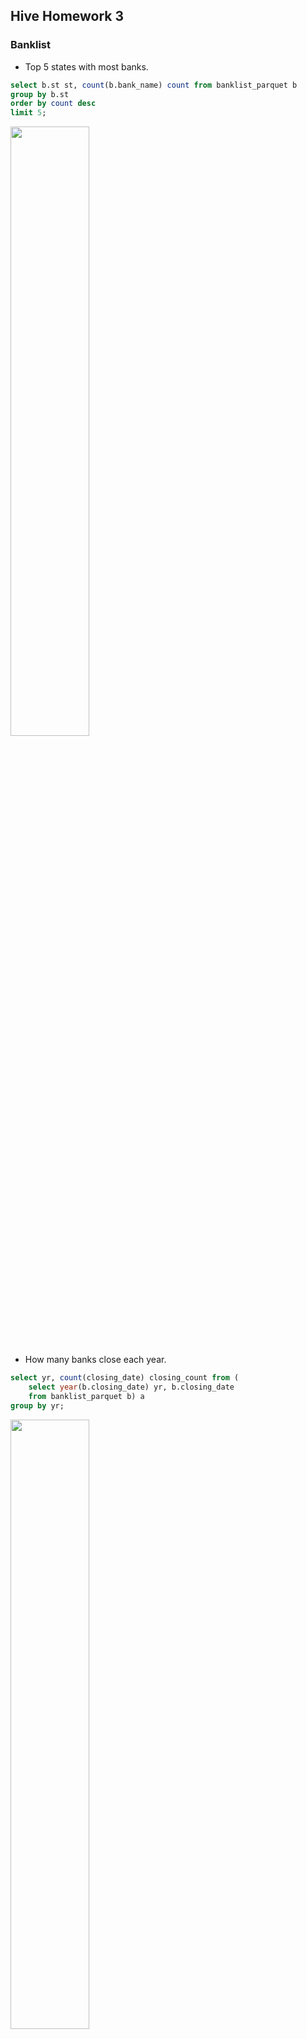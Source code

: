 ## Hive Homework 3

### Banklist
- Top 5 states with most banks.
```sql
select b.st st, count(b.bank_name) count from banklist_parquet b
group by b.st
order by count desc
limit 5;
```
<img src="https://github.com/hao5959/python/blob/master/Hadoop/images/q1.1.png" width="50%">

- How many banks close each year.
```sql
select yr, count(closing_date) closing_count from (
    select year(b.closing_date) yr, b.closing_date 
    from banklist_parquet b) a
group by yr;
```
<img src="https://github.com/hao5959/python/blob/master/Hadoop/images/q1.2.png" width="50%">

### Chicago Crime Dataset
- create parquet table partiton by year
```sql
create table crime_parquet_16_20 (
	id bigint,
    case_number string,
    `date` bigint,
    block string,
    IUCR string,
    primary_type string,
    description string,
    loc_desc string,
    arrest boolean,
    domestic boolean,
    bead string,
    district string,
    ward int,
    community_area string,
    FBI_code string,
    x_coordinate int,
    y_coordinate int,
    update_on string,
    latitude float,
    longitude float,
    loc string
)
partitioned by (yr int)
stored as parquet;
```
- import data from 2016 to 2020
```sql
insert into table crime_parquet_16_20 partition (yr=2016) select 
    id,
    case_number,
    `date`,
    block,
    iucr,
    primary_type,
    description,
    loc_desc,
    arrest,
    domestic,
    beat,
    district,
    ward,
    community_area,
    fbi_code,
    x_coordinate,
    y_coordinate,
    updated_on,
    latitude,
    longitude,
    loc
from chicago.crime_parquet where yr = 2016;
```
- 3. Write queries to answer following questions:
  - a. Which type of crime is most occurring for each year?
  ```sql
  select t.primary_type, t.yr, cnt, r from (
	select s.primary_type, s.yr, s.cnt, rank() over(partition by yr order by cnt desc) r from (
		select primary_type, count(*) cnt, yr from crime_parquet_16_20 group by yr, primary_type) s
	) t
  where r <= 10;
  ```
  <img src="https://github.com/hao5959/python/blob/master/Hadoop/images/q2.3.a.png" width="50%">
  
  - b. Which locations are most likely for a crime to happen?  
  ```sql
  select loc_desc, count(*) cnt from crime_parquet_16_20
  group by loc_desc
  order by cnt desc
  limit 10;
  ```
  <img src="https://github.com/hao5959/python/blob/master/Hadoop/images/q2.3.b.png" width="50%">
  
  - c. Are there certain high crime rate locations for certain crime types?
  ```sql
  select loc_desc, ratio, primary_type from (
	select loc_desc, rank() over(partition by loc_desc order by ratio) rank, ratio, primary_type from (
		select x.cnt*100/y.total_cnt ratio, x.loc_desc, x.primary_type from 
			(select loc_desc, primary_type, count(*) cnt from crime_parquet_16_20 group by loc_desc, primary_type) x
		join 
			(select loc_desc, count(*) total_cnt from crime_parquet_16_20 group by loc_desc) y
		on (x.loc_desc = y.loc_desc) 
	) s 
  )t where rank = 1;
  ```
  ```sql
  select loc_desc, primary_type, cnt_rank from (
  select loc_desc, primary_type, rank() over(partition by loc_desc order by ratio) cnt_rank from (
	  select loc_desc, primary_type, round(type_cnt*100/loc_cnt, 2) ratio from (
		select 
			loc_desc, 
			primary_type, 
			count(*) over(partition by loc_desc) loc_cnt,
			count(*) over(partition by loc_desc, primary_type) type_cnt
		from crime_parquet_16_20) s 
	)t 
  ) f where cnt_rank = 1;
  ```
  <img src="https://github.com/hao5959/python/blob/master/Hadoop/images/q2.3.3.png" width="50%">
### Reatil_DB
-1. List all orders with total order_items = 5.
```sql
select o.order_id, sum(oi.order_item_quantity) cnt from orders o
left join order_items oi 
on o.order_id = oi.order_item_order_id
group by o.order_id
having sum(oi.order_item_quantity) = 5;
```
```
return 5806
```
-2/3. List customer_fname，customer_id, order_id, order item_count with total order_items = 5.
```sql
select 
    c.customer_fname customer_fname, 
    c.customer_id customer_id, 
    orders.order_id order_id, 
    oi.order_item_quantity item_count 
FROM 
    customers c
join orders on c.customer_id = orders.order_customer_id
join order_items oi on orders.order_id = oi.order_item_order_id
where orders.order_id in (
    select order_id
    from orders 
    join order_items on orders.order_id = order_items.order_item_order_id
    group by orders.order_id
    having sum(order_item_quantity) = 5
    );
 ```
 ```
 return 14665
 ```
-4. List top 10 most popular product categories.
```sql
select category_name, sum(oi.order_item_quantity) cnt 
from categories c
join products p on p.product_category_id = c.category_id
join order_items oi on oi.order_item_product_id = p.product_id
group by c.category_name
order by cnt desc
limit 10;
```
<img src="https://github.com/hao5959/python/blob/master/Hadoop/images/q3.4.png" width="50%">
-5. List top 10 revenue generating products.

```sql
select 
    sum(order_item_subtotal) revenue,
    p.product_name product_name
from 
    products p
join order_items oi on oi.order_item_product_id = p.product_id
join orders o on o.order_id = oi.order_item_order_id
group by p.product_name
order by revenue desc
limit 10;
```
<img src="https://github.com/hao5959/python/blob/master/Hadoop/images/q3.5.png" width="50%">
